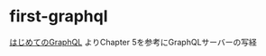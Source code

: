 # first-graphql
[はじめてのGraphQL](https://www.oreilly.co.jp/books/9784873118932/)
よりChapter 5を参考にGraphQLサーバーの写経
